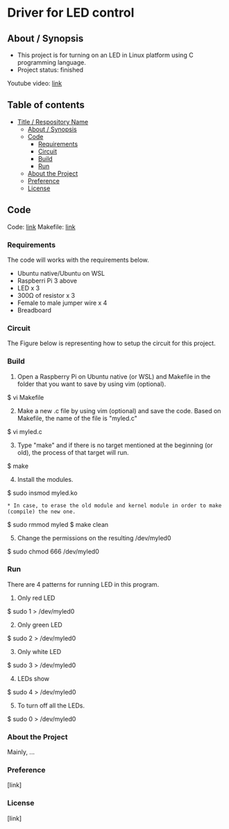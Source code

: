 # Driver for LED control

## About / Synopsis

* This project is for turning on an LED in Linux platform using C programming language.
* Project status: finished

Youtube video: [link](https://)

## Table of contents

* [Title / Respository Name](#title--repository-name)
  * [About / Synopsis](#about--synopsis)
  * [Code](#code)
    * [Requirements](#requirements)
    * [Circuit](#circuit)
    * [Build](#build)
    * [Run](#run)
  * [About the Project](#about-the-project)
  * [Preference](#preference)
  * [License](#license)
  
## Code

Code: [link](https://)
Makefile: [link](https://)

### Requirements

The code will works with the requirements below.

  * Ubuntu native/Ubuntu on WSL
  * Raspberri Pi 3 above
  * LED x 3
  * 300Ω of resistor x 3
  * Female to male jumper wire x 4
  * Breadboard
  
### Circuit

The Figure below is representing how to setup the circuit for this project.


### Build

1. Open a Raspberry Pi on Ubuntu native (or WSL) and  Makefile in the folder that you want to save by using vim (optional).

  $ vi Makefile
  
2. Make a new .c file by using vim (optional) and save the code. Based on Makefile, the name of the file is "myled.c"

  $ vi myled.c
  
3. Type "make" and if there is no target mentioned at the beginning (or old), the process of that target will run.

  $ make
  
4. Install the modules.

  $ sudo insmod myled.ko
  
    * In case, to erase the old module and kernel module in order to make (compile) the new one.
    
  $ sudo rmmod myled
  $ make clean
  
5. Change the permissions on the resulting  /dev/myled0

  $ sudo chmod 666 /dev/myled0
  
### Run

There are 4 patterns for running LED in this program.

1. Only red LED

  $ sudo 1 > /dev/myled0
  
2. Only green LED

  $ sudo 2 > /dev/myled0
  
3. Only white LED

  $ sudo 3 > /dev/myled0
  
4. LEDs show

  $ sudo 4 > /dev/myled0
  
5. To turn off all the LEDs.

  $ sudo 0 > /dev/myled0
  
### About the Project

Mainly, ...

### Preference

[link]

### License

[link]
